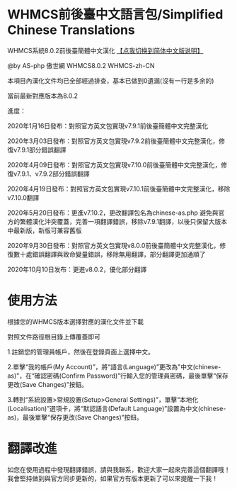 # WHMCS前後臺中文語言包/Simplified Chinese Translations
WHMCS系統8.0.2前後臺簡體中文漢化 [【点我切换到简体中文版说明】](https://github.com/AS-php/WHMCS-zh-CN)

@by AS-php 傲世網 WHMCS8.0.2 WHMCS-zh-CN

本項目內漢化文件均已全部經過排查，基本已做到0遺漏(沒有一行是多余的)

當前最新對應版本為8.0.2

進度：

2020年1月16日發布：對照官方英文包實現v7.9.1前後臺簡體中文完整漢化

2020年3月03日發布：對照官方英文包實現v7.9.2前後臺簡體中文完整漢化，修復v7.9.1部分錯誤翻譯

2020年4月09日發布：對照官方英文包實現v7.10.0前後臺簡體中文完整漢化，修復v7.9.1、v7.9.2部分錯誤翻譯

2020年4月19日發布：對照官方英文包實現v7.10.1前後臺簡體中文完整漢化，移除v7.10.0翻譯

2020年5月20日發布：更進v7.10.2，更改翻譯包名為chinese-as.php 避免與官方的繁體漢化沖突覆蓋，完善一項翻譯錯誤，移除v7.9.1翻譯，以後只保留大版本中最新版，新版可兼容舊版

2020年9月30日發布：對照官方英文包實現v8.0.0前後臺簡體中文完整漢化，修復數十處錯誤翻譯與致命變量錯誤，移除無用翻譯，部分翻譯更加通順了

2020年10月10日发布：更進v8.0.2，優化部分翻譯

# 使用方法
根據您的WHMCS版本選擇對應的漢化文件並下載

對照文件路徑根目錄上傳覆蓋即可

1.註銷您的管理員帳戶，然後在登錄頁面上選擇中文。

2.單擊“我的帳戶(My Account)”，將“語言(Language)”更改為"中文(chinese-as)"，在“確認密碼(Confirm Password)”行輸入您的管理員密碼，最後單擊“保存更改(Save Changes)”按鈕。

3.轉到“系統設置>常規設置(Setup>General Settings)”，單擊“本地化(Localisation)”選項卡，將“默認語言(Default Language)”設置為中文(chinese-as)，最後單擊“保存更改(Save Changes)”按鈕。

# 翻譯改進
如您在使用過程中發現翻譯錯誤，請與我聯系，歡迎大家一起來完善這個翻譯哦！我會堅持做到與官方同步更新的，如果官方有版本更新了可以來提醒一下我！